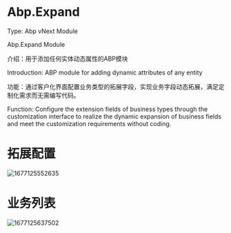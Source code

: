 # Abp.Expand

Type: Abp vNext Module

Abp.Expand Module

介绍：用于添加任何实体动态属性的ABP模块


Introduction: ABP module for adding dynamic attributes of any entity

功能：通过客户化界面配置业务类型的拓展字段，实现业务字段动态拓展，满足定制化需求而无需编写代码。

Function: Configure the extension fields of business types through the customization interface to realize the dynamic expansion of business fields and meet the customization requirements without coding.

# 拓展配置
![1677125552635](https://user-images.githubusercontent.com/37917403/220819804-c0752b93-a7e8-414e-8285-6abf3b3132d6.png)

# 业务列表
![1677125637502](https://user-images.githubusercontent.com/37917403/220820003-980f9735-8286-4c70-89ff-bc891b30218e.png)
